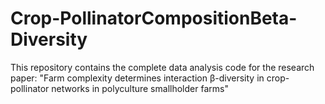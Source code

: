 # Crop-PollinatorCompositionBeta-Diversity
This repository contains the complete data analysis code for the research paper:  "Farm complexity determines interaction β-diversity in crop-pollinator networks in polyculture smallholder farms"
